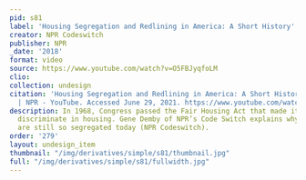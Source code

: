 ```yaml
---
pid: s81
label: 'Housing Segregation and Redlining in America: A Short History'
creator: NPR Codeswitch
publisher: NPR
_date: '2018'
format: video
source: https://www.youtube.com/watch?v=O5FBJyqfoLM
clio:
collection: undesign
citation: 'Housing Segregation and Redlining in America: A Short History | Code Switch
  | NPR - YouTube. Accessed June 29, 2021. https://www.youtube.com/watch?v=O5FBJyqfoLM.'
description: In 1968, Congress passed the Fair Housing Act that made it illegal to
  discriminate in housing. Gene Demby of NPR’s Code Switch explains why neighborhoods
  are still so segregated today (NPR Codeswitch).
order: '279'
layout: undesign_item
thumbnail: "/img/derivatives/simple/s81/thumbnail.jpg"
full: "/img/derivatives/simple/s81/fullwidth.jpg"
---
```


